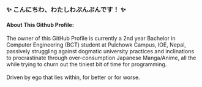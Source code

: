 ### ✨ こんにちわ、わたしわぷんぷんです！ ✨

#### About This Github Profile:

The owner of this GitHub Profile is currently a 2nd year Bachelor in Computer Engineering (BCT) student at Pulchowk Campus, IOE, Nepal, passively struggling 
against dogmatic university practices and inclinations to procrastinate through over-consumption Japanese Manga/Anime, all the while trying to churn out the tiniest bit of time for programming.\
\
Driven by ego that lies within, for better or for worse.

